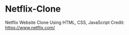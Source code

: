 # Netflix-Clone
Netflix Website Clone Using HTML, CSS, JavaScript 
Credit: https://www.netflix.com/
